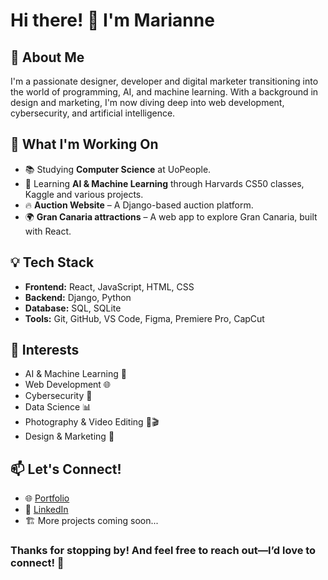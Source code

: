 # Hi there! 👋 I'm Marianne

## 🚀 About Me
I'm a passionate designer, developer and digital marketer transitioning into the world of programming, AI, and machine learning. With a background in design and marketing, I'm now diving deep into web development, cybersecurity, and artificial intelligence.

## 🎯 What I'm Working On
- 📚 Studying **Computer Science** at UoPeople.
- 🤖 Learning **AI & Machine Learning** through Harvards CS50 classes, Kaggle and various projects.
- 🔥 **Auction Website** – A Django-based auction platform.
- 🌍 **Gran Canaria attractions** – A web app to explore Gran Canaria, built with React.

## 💡 Tech Stack
- **Frontend:** React, JavaScript, HTML, CSS
- **Backend:** Django, Python
- **Database:** SQL, SQLite
- **Tools:** Git, GitHub, VS Code, Figma, Premiere Pro, CapCut

## 📌 Interests
- AI & Machine Learning 🤖
- Web Development 🌐
- Cybersecurity 🔐
- Data Science 📊
- Photography & Video Editing 📸🎬
- Design & Marketing 🎨

## 📫 Let's Connect!
- 🌐 [Portfolio](https://www.mariannebm.com/) 
- 💼 [LinkedIn](https://www.linkedin.com/in/mariannebm)
- 🏗 More projects coming soon...

### Thanks for stopping by! And feel free to reach out—I’d love to connect! 🚀

